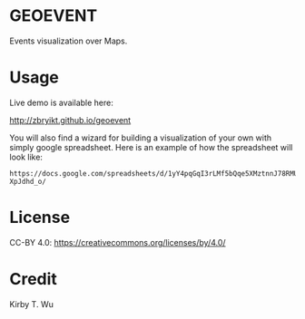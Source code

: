 GEOEVENT
========

Events visualization over Maps.


Usage
========

Live demo is available here:

   http://zbryikt.github.io/geoevent


You will also find a wizard for building a visualization of your own with simply google spreadsheet. Here is an example of how the spreadsheet will look like:

    https://docs.google.com/spreadsheets/d/1yY4pqGqI3rLMf5bQqe5XMztnnJ78RMUrfh-XpJdhd_o/


License
========

CC-BY 4.0: https://creativecommons.org/licenses/by/4.0/ 


Credit
========

Kirby T. Wu

